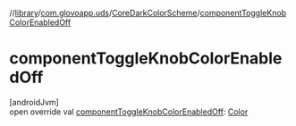 //[library](../../../index.md)/[com.glovoapp.uds](../index.md)/[CoreDarkColorScheme](index.md)/[componentToggleKnobColorEnabledOff](component-toggle-knob-color-enabled-off.md)

# componentToggleKnobColorEnabledOff

[androidJvm]\
open override val [componentToggleKnobColorEnabledOff](component-toggle-knob-color-enabled-off.md): [Color](https://developer.android.com/reference/kotlin/androidx/compose/ui/graphics/Color.html)
